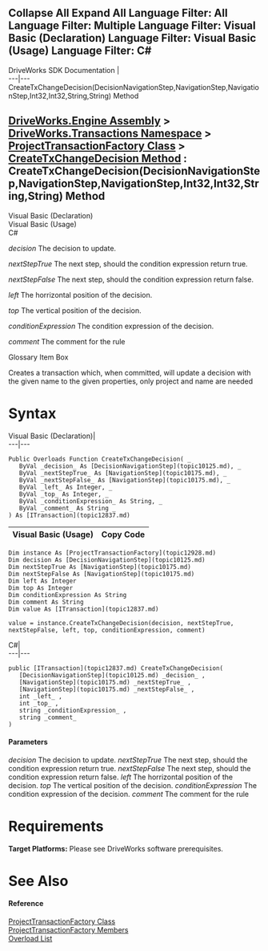 Collapse All Expand All Language Filter: All  Language Filter: Multiple  Language Filter: Visual Basic (Declaration) Language Filter: Visual Basic (Usage) Language Filter: C#  
---  
DriveWorks SDK Documentation  |   
---|---  
CreateTxChangeDecision(DecisionNavigationStep,NavigationStep,NavigationStep,Int32,Int32,String,String) Method   
  
[DriveWorks.Engine Assembly](topic2156.md) > [DriveWorks.Transactions Namespace](topic12835.md) > [ProjectTransactionFactory Class](topic12928.md) > [CreateTxChangeDecision Method](topic12962.md) : CreateTxChangeDecision(DecisionNavigationStep,NavigationStep,NavigationStep,Int32,Int32,String,String) Method  
---  
  
Visual Basic (Declaration)    
Visual Basic (Usage)    
C# 

_decision_
    The decision to update.

_nextStepTrue_
    The next step, should the condition expression return true.

_nextStepFalse_
    The next step, should the condition expression return false.

_left_
    The horrizontal position of the decision.

_top_
    The vertical position of the decision.

_conditionExpression_
    The condition expression of the decision.

_comment_
    The comment for the rule

Glossary Item Box

Creates a transaction which, when committed, will update a decision with the given name to the given properties, only project and name are needed 

# Syntax

Visual Basic (Declaration)|   
---|---  
      
    
    Public Overloads Function CreateTxChangeDecision( _
       ByVal _decision_ As [DecisionNavigationStep](topic10125.md), _
       ByVal _nextStepTrue_ As [NavigationStep](topic10175.md), _
       ByVal _nextStepFalse_ As [NavigationStep](topic10175.md), _
       ByVal _left_ As Integer, _
       ByVal _top_ As Integer, _
       ByVal _conditionExpression_ As String, _
       ByVal _comment_ As String _
    ) As [ITransaction](topic12837.md)  
  
Visual Basic (Usage)| Copy Code  
---|---  
      
    
    Dim instance As [ProjectTransactionFactory](topic12928.md)
    Dim decision As [DecisionNavigationStep](topic10125.md)
    Dim nextStepTrue As [NavigationStep](topic10175.md)
    Dim nextStepFalse As [NavigationStep](topic10175.md)
    Dim left As Integer
    Dim top As Integer
    Dim conditionExpression As String
    Dim comment As String
    Dim value As [ITransaction](topic12837.md)
     
    value = instance.CreateTxChangeDecision(decision, nextStepTrue, nextStepFalse, left, top, conditionExpression, comment)  
  
C#|   
---|---  
      
    
    public [ITransaction](topic12837.md) CreateTxChangeDecision( 
       [DecisionNavigationStep](topic10125.md) _decision_ ,
       [NavigationStep](topic10175.md) _nextStepTrue_ ,
       [NavigationStep](topic10175.md) _nextStepFalse_ ,
       int _left_ ,
       int _top_ ,
       string _conditionExpression_ ,
       string _comment_
    )  
  
#### Parameters

 _decision_
    The decision to update.
_nextStepTrue_
    The next step, should the condition expression return true.
_nextStepFalse_
    The next step, should the condition expression return false.
_left_
    The horrizontal position of the decision.
_top_
    The vertical position of the decision.
_conditionExpression_
    The condition expression of the decision.
_comment_
    The comment for the rule

# Requirements

**Target Platforms:** Please see DriveWorks software prerequisites.

# See Also

#### Reference

[ProjectTransactionFactory Class](topic12928.md)   
[ProjectTransactionFactory Members](topic12929.md)   
[Overload List](topic12962.md)


